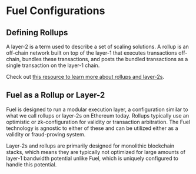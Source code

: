 # Fuel Configurations

## Defining Rollups

A layer-2 is a term used to describe a set of scaling solutions. A rollup is an off-chain network built on top of the layer-1 that executes transactions off-chain, bundles these transactions, and posts the bundled transactions as a single transaction on the layer-1 chain.

Check out [this resource to learn more about rollups and layer-2s](https://ethereum.org/en/layer-2/).

## Fuel as a Rollup or Layer-2

Fuel is designed to run a modular execution layer, a configuration similar to what we call rollups or layer-2s on Ethereum today. Rollups typically use an optimistic or zk-configuration for validity or transaction arbitration. The Fuel technology is agnostic to either of these and can be utilized either as a validity or fraud-proving system.

Layer-2s and rollups are primarily designed for monolithic blockchain stacks, which means they are typically not optimized for large amounts of layer-1 bandwidth potential unlike Fuel, which is uniquely configured to handle this potential.
